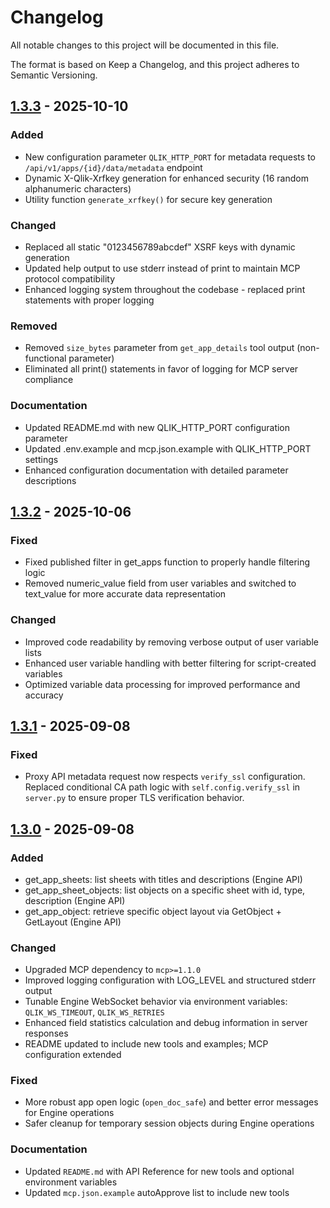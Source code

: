 # Changelog

All notable changes to this project will be documented in this file.

The format is based on Keep a Changelog, and this project adheres to Semantic Versioning.

## [1.3.3] - 2025-10-10

### Added
- New configuration parameter `QLIK_HTTP_PORT` for metadata requests to `/api/v1/apps/{id}/data/metadata` endpoint
- Dynamic X-Qlik-Xrfkey generation for enhanced security (16 random alphanumeric characters)
- Utility function `generate_xrfkey()` for secure key generation

### Changed
- Replaced all static "0123456789abcdef" XSRF keys with dynamic generation
- Updated help output to use stderr instead of print to maintain MCP protocol compatibility
- Enhanced logging system throughout the codebase - replaced print statements with proper logging

### Removed
- Removed `size_bytes` parameter from `get_app_details` tool output (non-functional parameter)
- Eliminated all print() statements in favor of logging for MCP server compliance

### Documentation
- Updated README.md with new QLIK_HTTP_PORT configuration parameter
- Updated .env.example and mcp.json.example with QLIK_HTTP_PORT settings
- Enhanced configuration documentation with detailed parameter descriptions

## [1.3.2] - 2025-10-06

### Fixed
- Fixed published filter in get_apps function to properly handle filtering logic
- Removed numeric_value field from user variables and switched to text_value for more accurate data representation

### Changed
- Improved code readability by removing verbose output of user variable lists
- Enhanced user variable handling with better filtering for script-created variables
- Optimized variable data processing for improved performance and accuracy

## [1.3.1] - 2025-09-08

### Fixed
- Proxy API metadata request now respects `verify_ssl` configuration. Replaced conditional CA path logic with `self.config.verify_ssl` in `server.py` to ensure proper TLS verification behavior.

## [1.3.0] - 2025-09-08

### Added
- get_app_sheets: list sheets with titles and descriptions (Engine API)
- get_app_sheet_objects: list objects on a specific sheet with id, type, description (Engine API)
- get_app_object: retrieve specific object layout via GetObject + GetLayout (Engine API)

### Changed
- Upgraded MCP dependency to `mcp>=1.1.0`
- Improved logging configuration with LOG_LEVEL and structured stderr output
- Tunable Engine WebSocket behavior via environment variables: `QLIK_WS_TIMEOUT`, `QLIK_WS_RETRIES`
- Enhanced field statistics calculation and debug information in server responses
- README updated to include new tools and examples; MCP configuration extended

### Fixed
- More robust app open logic (`open_doc_safe`) and better error messages for Engine operations
- Safer cleanup for temporary session objects during Engine operations

### Documentation
- Updated `README.md` with API Reference for new tools and optional environment variables
- Updated `mcp.json.example` autoApprove list to include new tools

[1.3.3]: https://github.com/bintocher/qlik-sense-mcp/compare/v1.3.2...v1.3.3
[1.3.2]: https://github.com/bintocher/qlik-sense-mcp/compare/v1.3.1...v1.3.2
[1.3.1]: https://github.com/bintocher/qlik-sense-mcp/compare/v1.3.0...v1.3.1
[1.3.0]: https://github.com/bintocher/qlik-sense-mcp/compare/v1.2.0...v1.3.0

